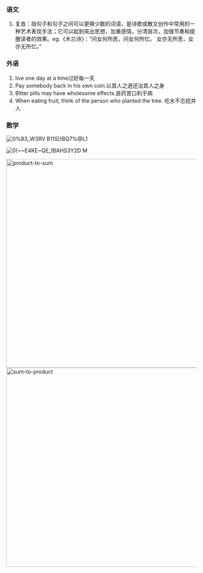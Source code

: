 ### 语文

1. 复沓：指句子和句子之间可以更换少数的词语，是诗歌或散文创作中常用的一种艺术表现手法；它可以起到突出思想，加重感情，分清层次，加强节奏和提醒读者的效果。eg.《木兰诗》：“问女何所思，问女何所忆。 女亦无所思，女亦无所忆。” 

### 外语

1. live one day at a time过好每一天
2. Pay somebody back in his own coin.以其人之道还治其人之身
3. Bitter pills may have wholesome effects.良药苦口利于病
4. When eating fruit, think of the person who planted the tree. 吃水不忘挖井人

### 数学

![0%83_W3RV B11S))BQ7%@L1](https://user-images.githubusercontent.com/48854115/203212357-c745764e-3fc4-4b32-9f49-24267885bc42.png)

![0(~~E4KE~QE_1BAHS3Y2D M](https://user-images.githubusercontent.com/48854115/203212394-aa1bb687-bbb7-4672-96e0-1cd84ea7705e.png)


<img width="553" alt="product-to-sum" src="https://user-images.githubusercontent.com/48854115/203218283-35999310-1d35-4be1-8af7-feb38943671c.png">

<img width="528" alt="sum-to-product" src="https://user-images.githubusercontent.com/48854115/203218330-de2e38a2-b0b1-4daf-afdd-9e5b866e6300.png">
